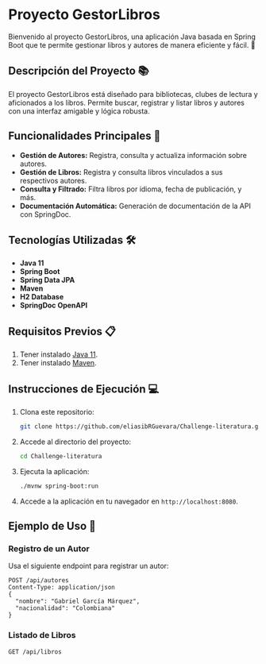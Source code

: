 # Proyecto GestorLibros

Bienvenido al proyecto GestorLibros, una aplicación Java basada en Spring Boot que te permite gestionar libros y autores de manera eficiente y fácil. 🎉

## Descripción del Proyecto 📚

El proyecto GestorLibros está diseñado para bibliotecas, clubes de lectura y aficionados a los libros. Permite buscar, registrar y listar libros y autores con una interfaz amigable y lógica robusta.

## Funcionalidades Principales 🚀

- **Gestión de Autores:** Registra, consulta y actualiza información sobre autores.
- **Gestión de Libros:** Registra y consulta libros vinculados a sus respectivos autores.
- **Consulta y Filtrado:** Filtra libros por idioma, fecha de publicación, y más.
- **Documentación Automática:** Generación de documentación de la API con SpringDoc.

## Tecnologías Utilizadas 🛠️

- **Java 11**
- **Spring Boot**
- **Spring Data JPA**
- **Maven**
- **H2 Database**
- **SpringDoc OpenAPI**

## Requisitos Previos 📋

1. Tener instalado [Java 11](https://www.oracle.com/java/technologies/javase-jdk11-downloads.html).
2. Tener instalado [Maven](https://maven.apache.org/).

## Instrucciones de Ejecución 💻

1. Clona este repositorio:

   ```bash
   git clone https://github.com/eliasibRGuevara/Challenge-literatura.git
   ```

2. Accede al directorio del proyecto:

   ```bash
   cd Challenge-literatura
   ```

3. Ejecuta la aplicación:

   ```bash
   ./mvnw spring-boot:run
   ```

4. Accede a la aplicación en tu navegador en `http://localhost:8080`.

## Ejemplo de Uso 📖

### Registro de un Autor

Usa el siguiente endpoint para registrar un autor:

```http
POST /api/autores
Content-Type: application/json
{
  "nombre": "Gabriel García Márquez",
  "nacionalidad": "Colombiana"
}
```

### Listado de Libros

```http
GET /api/libros
```

